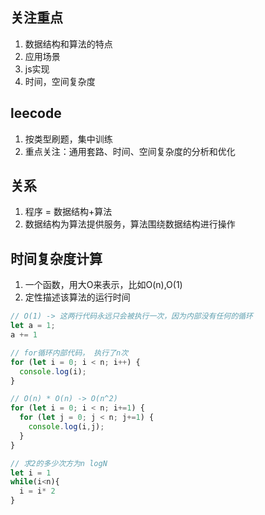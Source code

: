 ## 关注重点
1. 数据结构和算法的特点
2. 应用场景
3. js实现
4. 时间，空间复杂度 
## leecode
1. 按类型刷题，集中训练
2. 重点关注：通用套路、时间、空间复杂度的分析和优化

## 关系
1. 程序 = 数据结构+算法
2. 数据结构为算法提供服务，算法围绕数据结构进行操作 

## 时间复杂度计算
1. 一个函数，用大O来表示，比如O(n),O(1)
2. 定性描述该算法的运行时间
```js
// O(1) -> 这两行代码永远只会被执行一次，因为内部没有任何的循环
let a = 1;
a += 1

// for循环内部代码， 执行了n次
for (let i = 0; i < n; i++) {
  console.log(i);
}

// O(n) * O(n) -> O(n^2)
for (let i = 0; i < n; i+=1) {
  for (let j = 0; j < n; j+=1) {
    console.log(i,j);
  }
}

// 求2的多少次方为n logN
let i = 1
while(i<n){
  i = i* 2
}
```